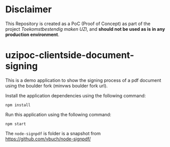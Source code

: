 # Disclaimer
This Repository is created as a PoC (Proof of Concept) as part of the project *Toekomstbestendig maken UZI*, and 
**should not be used as is in any production environment**.

# uzipoc-clientside-document-signing
This is a demo application to show the signing process of a pdf document
 using the boulder fork (minvws boulder fork url).

 Install the application dependencies using the following command:

 ```Shell
 npm install
 ```

Run this application using the following command:
```Shell
npm start
```


The `node-signpdf` is folder is a snapshot from https://github.com/vbuch/node-signpdf/
